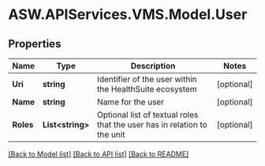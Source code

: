 
# ASW.APIServices.VMS.Model.User

## Properties

Name | Type | Description | Notes
------------ | ------------- | ------------- | -------------
**Uri** | **string** | Identifier of the user within the HealthSuite ecosystem | [optional] 
**Name** | **string** | Name for the user | [optional] 
**Roles** | **List&lt;string&gt;** | Optional list of textual roles that the user has in relation to the unit | [optional] 

[[Back to Model list]](../README.md#documentation-for-models)
[[Back to API list]](../README.md#documentation-for-api-endpoints)
[[Back to README]](../README.md)

